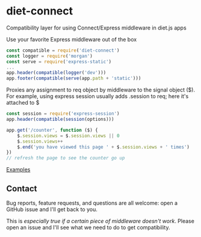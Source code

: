 # diet-connect
Compatibility layer for using Connect/Express middleware in diet.js apps

Use your favorite Express middleware out of the box

```javascript
const compatible = require('diet-connect')
const logger = require('morgan')
const serve = require('express-static')
...
app.header(compatible(logger('dev')))
app.footer(compatible(serve(app.path + 'static')))
```

Proxies any assignment to req object by middleware to the signal object ($).
For example, using express session usually adds .session to req; here it's attached to $

```javascript
const session = require('express-session')
app.header(compatible(session(options)))

app.get('/counter', function ($) {
	$.session.views = $.session.views || 0
	$.session.views++
	$.end('you have viewed this page ' + $.session.views + ' times')
})
// refresh the page to see the counter go up
```

[Examples](https://github.com/cutejs/diet-connect-example)

Contact
-------
Bug reports, feature requests, and questions are all welcome: open a GitHub issue and I'll get
back to you.

This is *especially true if a certain piece of middleware doesn't work*. Please open an issue
and I'll see what we need to do to get compatibility.
